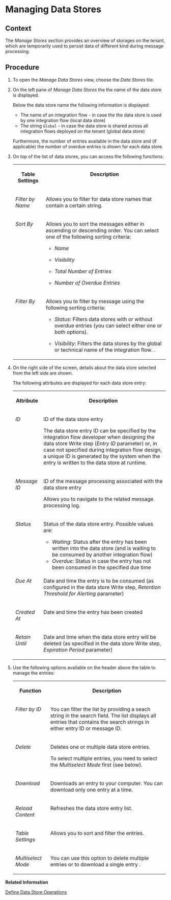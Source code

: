<!-- loioac39f1d1bd2f427c97b3694e54370bda -->

# Managing Data Stores



## Context

The *Manage Stores* section provides an overview of storages on the tenant, which are temporarily used to persist data of different kind during message processing.



## Procedure

1.  To open the *Manage Data Stores* view, choose the *Data Stores* tile.

2.  On the left pane of *Manage Data Stores* the the name of the data store is displayed.

    Below the data store name the following information is displayed:

    -   The name of an integration flow - in case the the data store is used by one integration flow \(local data store\)
    -   The string `Global` - in case the data store is shared across all integration flows deployed on the tenant \(global data store\)

    Furthermore, the number of entries available in the data store and \(if applicable\) the number of overdue entries is shown for each data store.

3.  On top of the list of data stores, you can access the following functions:


    <table>
    <tr>
    <th valign="top">

    Table Settings
    
    </th>
    <th valign="top">

    Description
    
    </th>
    </tr>
    <tr>
    <td valign="top">
    
    *Filter by Name* 
    
    </td>
    <td valign="top">
    
    Allows you to filter for data store names that contain a certain string.
    
    </td>
    </tr>
    <tr>
    <td valign="top">
    
    *Sort By* 
    
    </td>
    <td valign="top">
    
    Allows you to sort the messages either in ascending or descending order. You can select one of the following sorting criteria:

    -   *Name*

    -   *Visibility*

    -   *Total Number of Entries*

    -   *Number of Overdue Entries*



    
    </td>
    </tr>
    <tr>
    <td valign="top">
    
    *Filter By* 
    
    </td>
    <td valign="top">
    
    Allows you to filter by message using the following sorting criteria:

    -   *Status*: Filters data stores with or without overdue entries \(you can select either one or both options\).

    -   *Visibility*: Filters the data stores by the global or technical name of the integration flow. .


    
    </td>
    </tr>
    </table>
    
4.  On the right side of the screen, details about the data store selected from the left side are shown.

    The following attributes are displayed for each data store entry:


    <table>
    <tr>
    <th valign="top">

    Attribute
    
    </th>
    <th valign="top">

    Description
    
    </th>
    </tr>
    <tr>
    <td valign="top">
    
    *ID*
    
    </td>
    <td valign="top">
    
    ID of the data store entry

    The data store entry ID can be specified by the integration flow developer when designing the data store Write step \(*Entry ID* parameter\) or, in case not specified during integration flow design, a unique ID is generated by the system when the entry is written to the data store at runtime.
    
    </td>
    </tr>
    <tr>
    <td valign="top">
    
    *Message ID* 
    
    </td>
    <td valign="top">
    
    ID of the message processing associated with the data store entry

    Allows you to navigate to the related message processing log.
    
    </td>
    </tr>
    <tr>
    <td valign="top">
    
    *Status* 
    
    </td>
    <td valign="top">
    
    Status of the data store entry. Possible values are:

    -   *Waiting*: Status after the entry has been written into the data store \(and is waiting to be consumed by another integration flow\)
    -   *Overdue*: Status in case the entry has not been consumed in the specified due time


    
    </td>
    </tr>
    <tr>
    <td valign="top">
    
    *Due At* 
    
    </td>
    <td valign="top">
    
    Date and time the entry is to be consumed \(as configured in the data store Write step, *Retention Threshold for Alerting* parameter\)
    
    </td>
    </tr>
    <tr>
    <td valign="top">
    
    *Created At* 
    
    </td>
    <td valign="top">
    
    Date and time the entry has been created
    
    </td>
    </tr>
    <tr>
    <td valign="top">
    
    *Retain Until* 
    
    </td>
    <td valign="top">
    
    Date and time when the data store entry will be deleted \(as specified in the data store Write step, *Expiration Period* parameter\)
    
    </td>
    </tr>
    </table>
    
5.  Use the following options available on the header above the table to manage the entries:


    <table>
    <tr>
    <th valign="top">

    Function
    
    </th>
    <th valign="top">

    Description
    
    </th>
    </tr>
    <tr>
    <td valign="top">
    
    *Filter by ID*
    
    </td>
    <td valign="top">
    
    You can filter the list by providing a seach string in the search field. The list displays all entries that contains the search strings in either entry ID or message ID.
    
    </td>
    </tr>
    <tr>
    <td valign="top">
    
    *Delete* 
    
    </td>
    <td valign="top">
    
    Deletes one or multiple data store entries.

    To select multiple entries, you need to select the *Multiselect Mode* first \(see below\).
    
    </td>
    </tr>
    <tr>
    <td valign="top">
    
    *Download* 
    
    </td>
    <td valign="top">
    
    Downloads an entry to your computer. You can download only one entry at a time.
    
    </td>
    </tr>
    <tr>
    <td valign="top">
    
    *Reload Content* 
    
    </td>
    <td valign="top">
    
    Refreshes the data store entry list.
    
    </td>
    </tr>
    <tr>
    <td valign="top">
    
    *Table Settings* 
    
    </td>
    <td valign="top">
    
    Allows you to sort and filter the entries.
    
    </td>
    </tr>
    <tr>
    <td valign="top">
    
    *Multiselect Mode* 
    
    </td>
    <td valign="top">
    
    You can use this option to delete multiple entries or to download a single entry .
    
    </td>
    </tr>
    </table>
    

**Related Information**  


[Define Data Store Operations](../Development/define-data-store-operations-79f63a4.md "You can use the data store to temporarily store messages.")

